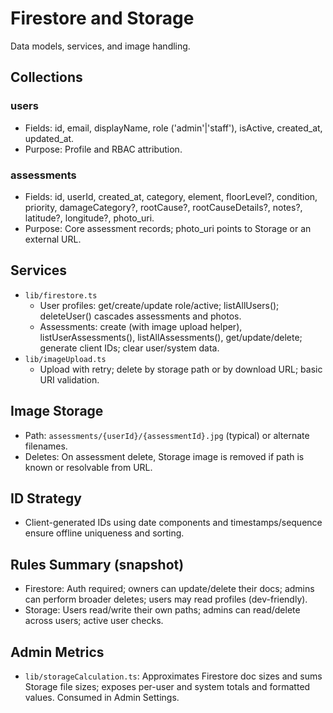 # Firestore and Storage

Data models, services, and image handling.

## Collections
### users
- Fields: id, email, displayName, role ('admin'|'staff'), isActive, created_at, updated_at.
- Purpose: Profile and RBAC attribution.

### assessments
- Fields: id, userId, created_at, category, element, floorLevel?, condition, priority, damageCategory?, rootCause?, rootCauseDetails?, notes?, latitude?, longitude?, photo_uri.
- Purpose: Core assessment records; photo_uri points to Storage or an external URL.

## Services
- `lib/firestore.ts`
  - User profiles: get/create/update role/active; listAllUsers(); deleteUser() cascades assessments and photos.
  - Assessments: create (with image upload helper), listUserAssessments(), listAllAssessments(), get/update/delete; generate client IDs; clear user/system data.
- `lib/imageUpload.ts`
  - Upload with retry; delete by storage path or by download URL; basic URI validation.

## Image Storage
- Path: `assessments/{userId}/{assessmentId}.jpg` (typical) or alternate filenames.
- Deletes: On assessment delete, Storage image is removed if path is known or resolvable from URL.

## ID Strategy
- Client-generated IDs using date components and timestamps/sequence ensure offline uniqueness and sorting.

## Rules Summary (snapshot)
- Firestore: Auth required; owners can update/delete their docs; admins can perform broader deletes; users may read profiles (dev-friendly).
- Storage: Users read/write their own paths; admins can read/delete across users; active user checks.

## Admin Metrics
- `lib/storageCalculation.ts`: Approximates Firestore doc sizes and sums Storage file sizes; exposes per-user and system totals and formatted values. Consumed in Admin Settings.
